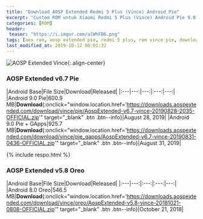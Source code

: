 ```yaml
---
title: "Download AOSP Extended Redmi 5 Plus (Vince) Android Pie"
excerpt: "Custom ROM untuk Xiaomi Redmi 5 Plus (Vince) Android Pie 9.0 Rilis Bulan Agustus 2019"
categories: [ROM]
header:
 teaser: "https://i.imgur.com/alWhFB6.png"
tags: [aex rom, aosp extended pie, redmi 5 plus, rom vince pie, download rom]
last_modified_at: 2019-10-12 00:01:32
---
```

![AOSP Extended Vince](https://i.imgur.com/alWhFB6.png){:.align-center}
<style>
.btn:hover,.btn:focus {cursor: pointer}
</style>

### AOSP Extended v6.7 Pie

|Android Base|File Size|Download|Released|
|:---|---:|---:|:---:|---:|
|Android 9.0 Pie|600.9 MB|**Download**{:onclick="window.location.href='https://downloads.aospextended.com/download/vince/pie/AospExtended-v6.7-vince-20190828-2035-OFFICIAL.zip'" target="_blank" .btn .btn--info}|August 28, 2019|
|Android 9.0 Pie + GApps|925.7 MB|**Download**{:onclick="window.location.href='https://downloads.aospextended.com/download/vince/pie_gapps/AospExtended-v6.7-vince-20190831-0436-OFFICIAL.zip'" target="_blank" .btn .btn--info}|August 31, 2019|

{% include respo.html %}

### AOSP Extended v5.8 Oreo

|Android Base|File Size|Download|Released|
|:---|---:|:---:|:---:|---:|
|Android 8.0 Oreo|546.5 MB|**Download**{:onclick="window.location.href='https://downloads.aospextended.com/download/vince/oreo/AospExtended-v5.8-vince-20181021-0808-OFFICIAL.zip'" target="_blank" .btn .btn--info}|October 21, 2018|

